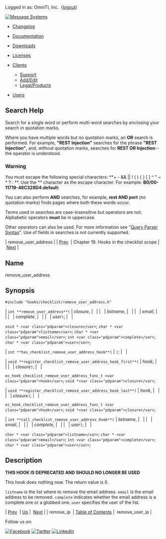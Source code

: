 Logged in as: OmniTI, Inc.  ([logout](https://support.messagesystems.com/logout.php))

[![Message Systems](https://support.messagesystems.com/images/ms-white205.png)](https://support.messagesystems.com/start.php) 

*   [Changelog](https://support.messagesystems.com/start.php?show=changelog)
*   [Documentation](https://support.messagesystems.com/docs/)
*   [Downloads](https://support.messagesystems.com/start.php)

*   [Licenses](https://support.messagesystems.com/license_summary.php)
*   <a href="">Clients</a>
    *   [Support](https://support.messagesystems.com/cs.php)
    *   [Add/Edit](https://support.messagesystems.com/edit_client.php)
    *   [Legal/Products](https://support.messagesystems.com/edit_products.php)
*   [Users](https://support.messagesystems.com/edit_customer.php)

## Search Help

Search for a single word or perform multi-word searches by enclosing your search in quotation marks.

Where you have multiple words but no quotation marks, an **OR** search is performed. For example, **"REST Injection"** searches for the phrase **"REST Injection"**, and, without quotation marks, searches for **REST OR Injection**--the operator is understood.

### Warning

You must escape the following special characters: **+ - && || ! ( ) { } [ ] ^ " ~ * ? : \**. Use the **\** character as the escape character. For example: **B0/00-11719-46C328D4\:default\:**

You can also perform **AND** searches, for example, **rest AND port** (no quotation marks) finds pages where both these words occur.

Terms used in searches are case-insensitive but operators are not. Alphabetic operators **must** be in uppercase.

Other operators can also be used. For more information see "[Query Parser Syntax](https://lucene.apache.org/core/old_versioned_docs/versions/3_0_0/queryparsersyntax.html)". Use of fields in searches is not currently supported.

| remove_user_address |
| [Prev](extending.hooks.checklist.remove_ip.php)  | Chapter 19. Hooks in the checklist scope |  [Next](extending.hooks.checklist.remove_user_ip.php) |

<a name="extending.hooks.checklist.remove_user_address"></a>
## Name

remove_user_address

## Synopsis

`#include "hooks/checklist/remove_user_address.h"`

| `int **remove_user_address**(` | <var class="pdparam">closure</var>, |   |
|   | <var class="pdparam">listname</var>, |   |
|   | <var class="pdparam">email</var>, |   |
|   | <var class="pdparam">complete</var>, |   |
|   | <var class="pdparam">user</var>`)`; |   |

`void * <var class="pdparam">closure</var>`;
`char * <var class="pdparam">listname</var>`;
`char * <var class="pdparam">email</var>`;
`int <var class="pdparam">complete</var>`;
`char * <var class="pdparam">user</var>`;

| `int **has_checklist_remove_user_address_hook**(` | `)`; |   |

| `void **register_checklist_remove_user_address_hook_first**(` | <var class="pdparam">hook</var>, |   |
|   | <var class="pdparam">closure</var>`)`; |   |

`ec_hook_checklist_remove_user_address_func_t <var class="pdparam">hook</var>`;
`void *<var class="pdparam">closure</var>`;

| `void **register_checklist_remove_user_address_hook_last**(` | <var class="pdparam">hook</var>, |   |
|   | <var class="pdparam">closure</var>`)`; |   |

`ec_hook_checklist_remove_user_address_func_t <var class="pdparam">hook</var>`;
`void *<var class="pdparam">closure</var>`;

| `int **call_checklist_remove_user_address_hook**(` | <var class="pdparam">listname</var>, |   |
|   | <var class="pdparam">email</var>, |   |
|   | <var class="pdparam">complete</var>, |   |
|   | <var class="pdparam">user</var>`)`; |   |

`char * <var class="pdparam">listname</var>`;
`char * <var class="pdparam">email</var>`;
`int <var class="pdparam">complete</var>`;
`char * <var class="pdparam">user</var>`;<a name="idp23403424"></a>
## Description

**THIS HOOK IS DEPRECATED AND SHOULD NO LONGER BE USED**

This hook does nothing now. The return value is 0.

`listname` is the list where to remove the email address. `email` is the email address to be removed. `complete` indicates whether the email address is a complete one or a globbed one. `user` specifies the user of the list.

| [Prev](extending.hooks.checklist.remove_ip.php)  | [Up](extending.hooks.checklist.php) |  [Next](extending.hooks.checklist.remove_user_ip.php) |
| remove_ip  | [Table of Contents](index.php) |  remove_user_ip |

Follow us on:

[![Facebook](https://support.messagesystems.com/images/icon-facebook.png)](http://www.facebook.com/messagesystems) [![Twitter](https://support.messagesystems.com/images/icon-twitter.png)](http://twitter.com/#!/MessageSystems) [![LinkedIn](https://support.messagesystems.com/images/icon-linkedin.png)](http://www.linkedin.com/company/message-systems)